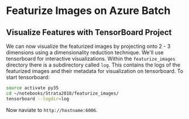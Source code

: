 # Featurize Images on Azure Batch

## Visualize Features with TensorBoard Project

We can now visualize the featurized images by projecting onto 2 - 3 dimensions using a dimensionality reduction technique. We'll use tensorboard for interactive visualizations. Within the `featurize_images` directory there is a subdirectory called `log`. This contains the logs of the featurized images and their metadata for visualization on tensorboard. To start tensorboard:


```bash
source activate py35
cd ~/notebooks/Strata2018/featurize_images/
tensorboard --logdir=log
```

Now naviate to `http://hostname:6006`.
